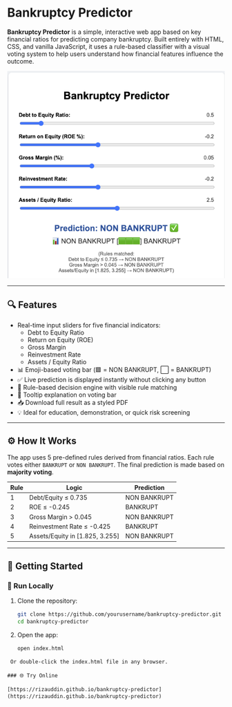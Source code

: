 # Bankruptcy Predictor

**Bankruptcy Predictor** is a simple, interactive web app based on key financial ratios for predicting company bankruptcy. Built entirely with HTML, CSS, and vanilla JavaScript, it uses a rule-based classifier with a visual voting system to help users understand how financial features influence the outcome.

![screenshot](screenshot.png) <!-- Optional: replace with your actual screenshot filename -->

---

## 🔍 Features

- Real-time input sliders for five financial indicators:
  - Debt to Equity Ratio
  - Return on Equity (ROE)
  - Gross Margin
  - Reinvestment Rate
  - Assets / Equity Ratio
- 📊 Emoji-based voting bar (🟩 = NON BANKRUPT, ⬜ = BANKRUPT)
- ✅ Live prediction is displayed instantly without clicking any button
- 🧠 Rule-based decision engine with visible rule matching
- 📝 Tooltip explanation on voting bar
- 📥 Download full result as a styled PDF
- 💡 Ideal for education, demonstration, or quick risk screening

---

## ⚙️ How It Works

The app uses 5 pre-defined rules derived from financial ratios. Each rule votes either `BANKRUPT` or `NON BANKRUPT`. The final prediction is made based on **majority voting**.

| Rule | Logic | Prediction |
|------|-------|------------|
| 1 | Debt/Equity ≤ 0.735 | NON BANKRUPT |
| 2 | ROE ≤ -0.245 | BANKRUPT |
| 3 | Gross Margin > 0.045 | NON BANKRUPT |
| 4 | Reinvestment Rate ≤ -0.425 | BANKRUPT |
| 5 | Assets/Equity in [1.825, 3.255] | NON BANKRUPT |

---

## 🚀 Getting Started

### 🔧 Run Locally

1. Clone the repository:
   ```bash
   git clone https://github.com/yourusername/bankruptcy-predictor.git
   cd bankruptcy-predictor
2. Open the app:
   ```bash
   open index.html
  ```
   Or double-click the index.html file in any browser.

### 🌐 Try Online

[https://rizauddin.github.io/bankruptcy-predictor](https://rizauddin.github.io/bankruptcy-predictor)

